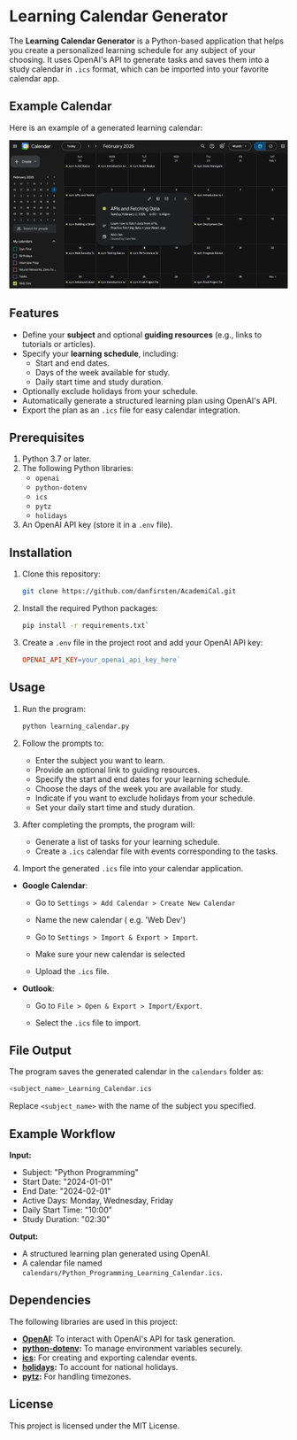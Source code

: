 
# Learning Calendar Generator

The **Learning Calendar Generator** is a Python-based application that helps you create a personalized learning schedule for any subject of your choosing. It uses OpenAI's API to generate tasks and saves them into a study calendar in `.ics` format, which can be imported into your favorite calendar app.

## Example Calendar

Here is an example of a generated learning calendar:

![Learning Calendar Example](example_cal.png)

## Features
- Define your **subject** and optional **guiding resources** (e.g., links to tutorials or articles).
- Specify your **learning schedule**, including:
  - Start and end dates.
  - Days of the week available for study.
  - Daily start time and study duration.
- Optionally exclude holidays from your schedule.
- Automatically generate a structured learning plan using OpenAI's API.
- Export the plan as an `.ics` file for easy calendar integration.

## Prerequisites
1. Python 3.7 or later.
2. The following Python libraries:
   - `openai`
   - `python-dotenv`
   - `ics`
   - `pytz`
   - `holidays`
3. An OpenAI API key (store it in a `.env` file).

## Installation
1. Clone this repository:
   ```bash
   git clone https://github.com/danfirsten/AcademiCal.git
   ```
2.  Install the required Python packages:
    
    ```bash
    pip install -r requirements.txt` 
    ```
    
3.  Create a `.env` file in the project root and add your OpenAI API key:
    
    ```makefile
    OPENAI_API_KEY=your_openai_api_key_here` 
    ```
    

## Usage

1.  Run the program:
    
    ```bash
    python learning_calendar.py
    ``` 
    
2.  Follow the prompts to:
    
    -   Enter the subject you want to learn.
    -   Provide an optional link to guiding resources.
    -   Specify the start and end dates for your learning schedule.
    -   Choose the days of the week you are available for study.
    -   Indicate if you want to exclude holidays from your schedule.
    -   Set your daily start time and study duration.
3.  After completing the prompts, the program will:
    
    -   Generate a list of tasks for your learning schedule.
    -   Create a `.ics` calendar file with events corresponding to the tasks.
4.  Import the generated `.ics` file into your calendar application.

-  **Google Calendar**:

	- Go to `Settings > Add Calendar > Create New Calendar`

	- Name the new calendar ( e.g. 'Web Dev')

	- Go to `Settings > Import & Export > Import`.

	- Make sure your new calendar is selected

	- Upload the `.ics` file.

-  **Outlook**:

	- Go to `File > Open & Export > Import/Export`.

	- Select the `.ics` file to import.

    

## File Output

The program saves the generated calendar in the `calendars` folder  as:

```php
<subject_name>_Learning_Calendar.ics
```

Replace `<subject_name>` with the name of the subject you specified.

## Example Workflow

**Input:**

-   Subject: "Python Programming"
-   Start Date: "2024-01-01"
-   End Date: "2024-02-01"
-   Active Days: Monday, Wednesday, Friday
-   Daily Start Time: "10:00"
-   Study Duration: "02:30"

**Output:**

-   A structured learning plan generated using OpenAI.
-   A calendar file named `calendars/Python_Programming_Learning_Calendar.ics`.

## Dependencies

The following libraries are used in this project:

-   **[OpenAI](https://pypi.org/project/openai/):** To interact with OpenAI's API for task generation.
-   **[python-dotenv](https://pypi.org/project/python-dotenv/):** To manage environment variables securely.
-   **[ics](https://pypi.org/project/ics/):** For creating and exporting calendar events.
-   **[holidays](https://pypi.org/project/holidays/):** To account for national holidays.
-   **[pytz](https://pypi.org/project/pytz/):** For handling timezones.

## License

This project is licensed under the MIT License.